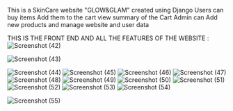 This is a SkinCare website "GLOW&GLAM" created using Django 
Users can buy items Add them to the cart view summary of the Cart 
Admin can Add new products and manage website and user data

THIS IS THE FRONT END AND ALL THE FEATURES OF THE WEBSITE :
![Screenshot (42)](https://github.com/Kirtika2227/Skincare-website-/assets/136061745/70b29440-fd91-41f3-9c0a-4f2a31d1e559)

![Screenshot (43)](https://github.com/Kirtika2227/Skincare-website-/assets/136061745/24d9bd18-5ea9-47bd-8d5b-070bf62fcc66)

![Screenshot (44)](https://github.com/Kirtika2227/Skincare-website-/assets/136061745/3da9f4a0-2db8-4169-b910-88c6fd82453d)
![Screenshot (45)](https://github.com/Kirtika2227/Skincare-website-/assets/136061745/a68e5f0e-9081-41f8-9def-cc0bdefd7c34)
![Screenshot (46)](https://github.com/Kirtika2227/Skincare-website-/assets/136061745/400afcf4-796e-450b-9172-aceacc4e1e65)
![Screenshot (47)](https://github.com/Kirtika2227/Skincare-website-/assets/136061745/fae47279-5bb6-473f-9fd6-86f447e4c1d5)
![Screenshot (48)](https://github.com/Kirtika2227/Skincare-website-/assets/136061745/42099f79-76e7-4d01-97ed-93bf6e451276)
![Screenshot (49)](https://github.com/Kirtika2227/Skincare-website-/assets/136061745/e5fb2b7f-e946-4f12-ade5-97e7bb198b46)
![Screenshot (50)](https://github.com/Kirtika2227/Skincare-website-/assets/136061745/da751066-b113-4a11-adf5-bea02a6e4f34)
![Screenshot (51)](https://github.com/Kirtika2227/Skincare-website-/assets/136061745/1a242abe-2d79-4bbd-b4c2-d9589ee129fe)
![Screenshot (52)](https://github.com/Kirtika2227/Skincare-website-/assets/136061745/4e6da9e8-05d0-4a09-9bb3-0922e808eccc)
![Screenshot (53)](https://github.com/Kirtika2227/Skincare-website-/assets/136061745/d3dc7a58-d027-492f-a081-a36e27e1b8e7)
![Screenshot (54)](https://github.com/Kirtika2227/Skincare-website-/assets/136061745/8bcb18f8-ffa4-41a3-901d-5d7e96ae6789)

![Screenshot (55)](https://github.com/Kirtika2227/Skincare-website-/assets/136061745/77005b5b-7cec-4264-9720-098f5be76eb8)



